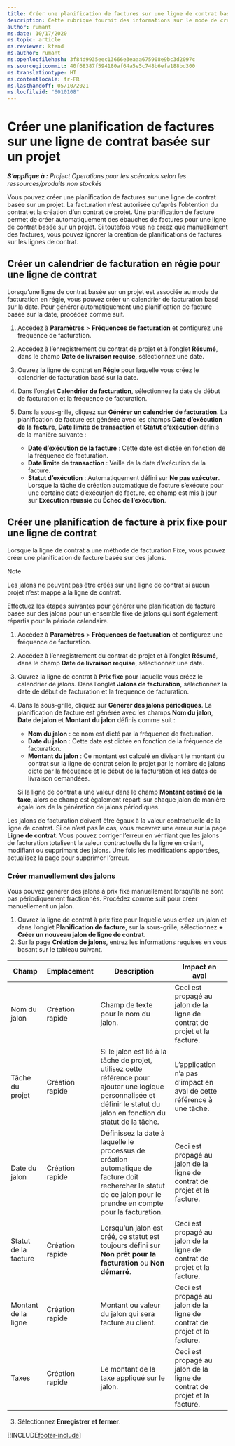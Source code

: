 ```yaml
---
title: Créer une planification de factures sur une ligne de contrat basée sur un projet
description: Cette rubrique fournit des informations sur le mode de création de planifications de factures et de jalons pour les lignes de contrat.
author: rumant
ms.date: 10/17/2020
ms.topic: article
ms.reviewer: kfend
ms.author: rumant
ms.openlocfilehash: 3f84d9935eec13666e3eaaa675908e9bc3d2097c
ms.sourcegitcommit: 40f68387f594180af64a5e5c748b6efa188bd300
ms.translationtype: HT
ms.contentlocale: fr-FR
ms.lasthandoff: 05/10/2021
ms.locfileid: "6010108"
---
```

# <a name="create-an-invoice-schedule-on-a-project-based-contract-line"></a>Créer une planification de factures sur une ligne de contrat basée sur un projet 

_**S’applique à :** Project Operations pour les scénarios selon les ressources/produits non stockés_

Vous pouvez créer une planification de factures sur une ligne de contrat basée sur un projet. La facturation n’est autorisée qu’après l’obtention du contrat et la création d’un contrat de projet. Une planification de facture permet de créer automatiquement des ébauches de factures pour une ligne de contrat basée sur un projet. Si toutefois vous ne créez que manuellement des factures, vous pouvez ignorer la création de planifications de factures sur les lignes de contrat.

## <a name="create-a-time-and-material-invoice-schedule-for-a-contract-line"></a>Créer un calendrier de facturation en régie pour une ligne de contrat

Lorsqu’une ligne de contrat basée sur un projet est associée au mode de facturation en régie, vous pouvez créer un calendrier de facturation basé sur la date. Pour générer automatiquement une planification de facture basée sur la date, procédez comme suit.

1. Accédez à **Paramètres** > **Fréquences de facturation** et configurez une fréquence de facturation.
2. Accédez à l’enregistrement du contrat de projet et à l’onglet **Résumé**, dans le champ **Date de livraison requise**, sélectionnez une date.
3. Ouvrez la ligne de contrat en **Régie** pour laquelle vous créez le calendrier de facturation basé sur la date. 
4. Dans l’onglet **Calendrier de facturation**, sélectionnez la date de début de facturation et la fréquence de facturation.
5. Dans la sous-grille, cliquez sur **Générer un calendrier de facturation**. La planification de facture est générée avec les champs **Date d’exécution de la facture**, **Date limite de transaction** et **Statut d’exécution** définis de la manière suivante :

    - **Date d’exécution de la facture** : Cette date est dictée en fonction de la fréquence de facturation.
    - **Date limite de transaction** : Veille de la date d’exécution de la facture.
    - **Statut d’exécution** : Automatiquement défini sur **Ne pas exécuter**. Lorsque la tâche de création automatique de facture s’exécute pour une certaine date d’exécution de facture, ce champ est mis à jour sur **Exécution réussie** ou **Échec de l’exécution**.

## <a name="create-a-fixed-price-invoice-schedule-for-a-contract-line"></a>Créer une planification de facture à prix fixe pour une ligne de contrat

Lorsque la ligne de contrat a une méthode de facturation Fixe, vous pouvez créer une planification de facture basée sur des jalons. 

> [!NOTE]
> Les jalons ne peuvent pas être créés sur une ligne de contrat si aucun projet n’est mappé à la ligne de contrat.

Effectuez les étapes suivantes pour générer une planification de facture basée sur des jalons pour un ensemble fixe de jalons qui sont également répartis pour la période calendaire.

1. Accédez à **Paramètres** > **Fréquences de facturation** et configurez une fréquence de facturation.
2. Accédez à l’enregistrement du contrat de projet et à l’onglet **Résumé**, dans le champ **Date de livraison requise**, sélectionnez une date.
3. Ouvrez la ligne de contrat à **Prix fixe** pour laquelle vous créez le calendrier de jalons. Dans l’onglet **Jalons de facturation**, sélectionnez la date de début de facturation et la fréquence de facturation. 
4. Dans la sous-grille, cliquez sur **Générer des jalons périodiques**. La planification de facture est générée avec les champs **Nom du jalon**, **Date de jalon** et **Montant du jalon** définis comme suit :

    - **Nom du jalon** : ce nom est dicté par la fréquence de facturation.
    - **Date du jalon** : Cette date est dictée en fonction de la fréquence de facturation.
    - **Montant du jalon** : Ce montant est calculé en divisant le montant du contrat sur la ligne de contrat selon le projet par le nombre de jalons dicté par la fréquence et le début de la facturation et les dates de livraison demandées.

    Si la ligne de contrat a une valeur dans le champ **Montant estimé de la taxe**, alors ce champ est également réparti sur chaque jalon de manière égale lors de la génération de jalons périodiques.

Les jalons de facturation doivent être égaux à la valeur contractuelle de la ligne de contrat. Si ce n’est pas le cas, vous recevrez une erreur sur la page **Ligne de contrat**. Vous pouvez corriger l’erreur en vérifiant que les jalons de facturation totalisent la valeur contractuelle de la ligne en créant, modifiant ou supprimant des jalons. Une fois les modifications apportées, actualisez la page pour supprimer l’erreur.

### <a name="manually-create-milestones"></a>Créer manuellement des jalons

Vous pouvez générer des jalons à prix fixe manuellement lorsqu’ils ne sont pas périodiquement fractionnés. Procédez comme suit pour créer manuellement un jalon.

1. Ouvrez la ligne de contrat à prix fixe pour laquelle vous créez un jalon et dans l’onglet **Planification de facture**, sur la sous-grille, sélectionnez **+ Créer un nouveau jalon de ligne de contrat**. 
2. Sur la page **Création de jalons**, entrez les informations requises en vous basant sur le tableau suivant.

| Champ | Emplacement | Description | Impact en aval |
| --- | --- | --- | --- |
| Nom du jalon | Création rapide | Champ de texte pour le nom du jalon. | Ceci est propagé au jalon de la ligne de contrat de projet et la facture. |
| Tâche du projet | Création rapide | Si le jalon est lié à la tâche de projet, utilisez cette référence pour ajouter une logique personnalisée et définir le statut du jalon en fonction du statut de la tâche. | L’application n’a pas d’impact en aval de cette référence à une tâche. |
| Date du jalon | Création rapide | Définissez la date à laquelle le processus de création automatique de facture doit rechercher le statut de ce jalon pour le prendre en compte pour la facturation. | Ceci est propagé au jalon de la ligne de contrat de projet et la facture. |
| Statut de la facture | Création rapide | Lorsqu’un jalon est créé, ce statut est toujours défini sur **Non prêt pour la facturation** ou **Non démarré**. | Ceci est propagé au jalon de la ligne de contrat de projet et la facture. |
| Montant de la ligne | Création rapide | Montant ou valeur du jalon qui sera facturé au client. | Ceci est propagé au jalon de la ligne de contrat de projet et la facture. |
| Taxes | Création rapide | Le montant de la taxe appliqué sur le jalon. | Ceci est propagé au jalon de la ligne de contrat de projet et la facture. |

3. Sélectionnez **Enregistrer et fermer**.


[!INCLUDE[footer-include](../includes/footer-banner.md)]